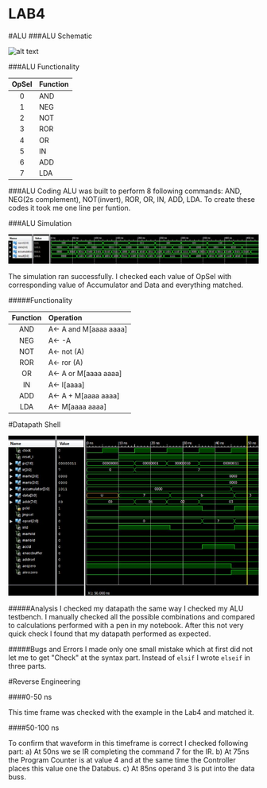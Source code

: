 LAB4
====
#ALU
###ALU Schematic 

![alt text](http://s27.postimg.org/a0l3aeehv/2014_04_14_22_05_08.jpg)

###ALU Functionality 

| OpSel| Function 
|:----:|:----
| 0 | AND
| 1 | NEG
| 2 | NOT
| 3 | ROR
| 4 | OR
| 5 | IN 
| 6 | ADD
| 7 | LDA

###ALU Coding
ALU was built to perform 8 following commands: AND, NEG(2s complement), NOT(invert), ROR, OR, IN, ADD, LDA. To create these codes it took me one line per funtion. 

###ALU Simulation

![alt text](https://raw.githubusercontent.com/gytenis98/LAB4/master/Capture.JPG)

The simulation ran successfully. I checked each value of OpSel with corresponding value of Accumulator and Data and everything matched. 

#####Functionality 

| Function | Operation
|:----:|:----
| AND  | A<- A and M[aaaa aaaa]
| NEG  | A<- -A
| NOT  | A<- not (A)
| ROR  | A<- ror (A)
| OR   | A<- A or M[aaaa aaaa]
| IN   | A<- I[aaaa]
| ADD  | A<- A + M[aaaa aaaa]
| LDA  | A<- M[aaaa aaaa]

#Datapath Shell

![alt text](https://raw.githubusercontent.com/gytenis98/LAB4/master/Datapath_screen.JPG)

#####Analysis
I checked my datapath the same way I checked my ALU testbench. I manually checked all the possible combinations and compared to calculations performed with a pen in my notebook. After this not very quick check I found that my datapath performed as expected.

#####Bugs and Errors
I made only one small mistake which at first did not let me to get "Check" at the syntax part. Instead of `elsif` I wrote `elseif` in three parts. 

#Reverse Engineering

####0-50 ns

This time frame was checked with the example in the Lab4 and matched it.

####50-100 ns

To confirm that waveform in this timeframe is correct I checked following part:
a) At 50ns we se IR completing the command 7 for the IR.
b) At 75ns the Program Counter is at value 4 and at the same time the Controller places this value one the Databus.
c) At 85ns operand 3 is put into the data buss.


